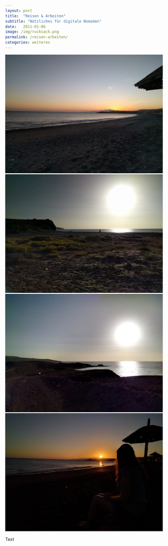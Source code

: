 ```yaml
---
layout: post
title:  "Reisen & Arbeiten"
subtitle: "Nützliches für digitale Nomaden"
date:   2011-01-06
image: /img/rucksack.png
permalink: /reisen-arbeiten/
categories: weiteres
---
```




<div class="container-gallery">
<div><img src="/img/fuerte-5.jpg" alt></div>
<div><img src="/img/fuerte-3.jpg" alt></div>
<div><img src="/img/fuerte-2.jpg" alt></div>
<div><img src="/img/fuerte-4.jpg" alt></div>
</div>

Text
